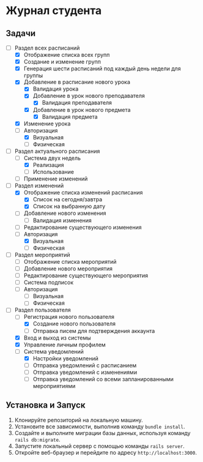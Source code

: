 # Журнал студента

## Задачи

- [ ] Раздел всех расписаний
  - [x] Отображение списка всех групп
  - [x] Создание и изменение групп
  - [x] Генерация шести расписаний под каждый день недели для группы
  - [x] Добавление в расписание нового урока
    - [x] Валидация урока
    - [x] Добавление в урок нового преподавателя
      - [x] Валидация преподавателя
    - [x] Добавление в урок нового предмета
      - [x] Валидация предмета
  - [x] Изменение урока
  - [ ] Авторизация
    - [x] Визуальная
    - [ ] Физическая

- [ ] Раздел актуального расписания
  - [ ] Система двух недель
    - [x] Реализация
    - [ ] Использование
  - [ ] Применение изменений

- [ ] Раздел изменений
  - [x] Отображение списка изменений расписания
    - [x] Список на сегодня/завтра
    - [x] Список на выбранную дату
  - [ ] Добавление нового изменения
    - [ ] Валидация изменения
  - [ ] Редактирование существующего изменения
  - [ ] Авторизация
    - [x] Визуальная
    - [ ] Физическая

- [ ] Раздел мероприятий
  - [ ] Отображение списка мероприятий
  - [ ] Добавление нового мероприятия
  - [ ] Редактирование существующего мероприятия
  - [ ] Система подписок
  - [ ] Авторизация
    - [ ] Визуальная
    - [ ] Физическая

- [ ] Раздел пользователя
  - [ ] Регистрация нового пользователя
    - [x] Создание нового пользователя
    - [ ] Отправка писем для подтверждения аккаунта
  - [x] Вход и выход из системы
  - [x] Управление личным профилем
  - [ ] Система уведомлений
    - [x] Настройки уведомлений
    - [ ] Отправка уведомлений с расписанием
    - [ ] Отправка уведомлений с изменениями
    - [ ] Отправка уведомлений со всеми запланированными мероприятиями

## Установка и Запуск

1. Клонируйте репозиторий на локальную машину.
2. Установите все зависимости, выполнив команду `bundle install`.
3. Создайте и выполните миграции базы данных, используя команду `rails db:migrate`.
4. Запустите локальный сервер с помощью команды `rails server`.
5. Откройте веб-браузер и перейдите по адресу `http://localhost:3000`.
